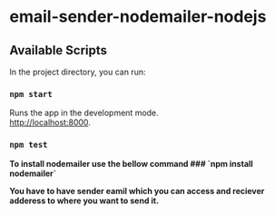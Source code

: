 # email-sender-nodemailer-nodejs
 
## Available Scripts

In the project directory, you can run:

### `npm start`

Runs the app in the development mode.\
 [http://localhost:8000](http://localhost:8000).
### `npm test`

<p><b>To install nodemailer use the bellow command
### `npm install nodemailer`

You have to have sender eamil which you can access and reciever adderess to where you want to send it.



